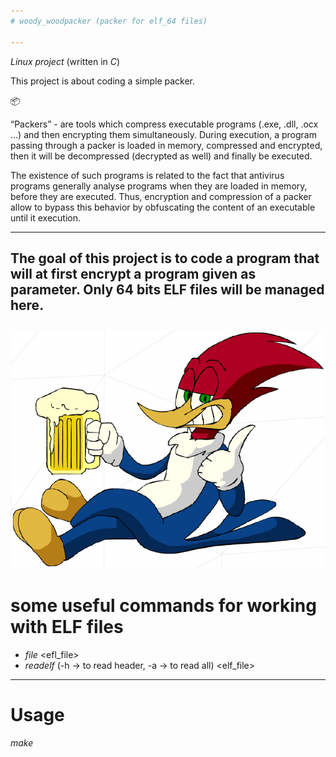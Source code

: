 ```yaml
---
# woody_woodpacker (packer for elf_64 files)

---
```

*Linux project*
(written in *C*)


This project is about coding a simple packer.

📦

“Packers” - are tools which compress executable programs (.exe, .dll,
.ocx ...) and then encrypting them simultaneously. 
During execution, a program passing through a packer is loaded in memory, compressed and encrypted, then it will be decompressed (decrypted as well) and finally be executed.

The existence of such programs is related to the fact that antivirus programs generally
analyse programs when they are loaded in memory, before they are executed. Thus,
encryption and compression of a packer allow to bypass this behavior by obfuscating the
content of an executable until it execution.

---
The goal of this project is to code a program that will at first encrypt a program given
as parameter. Only 64 bits ELF files will be managed here.
---

![Image woody](https://github.com/bchelste/elf64_packer/blob/main/subject/woody_image.png)
---
# some useful commands for working with ELF files
- *file* <efl_file>
- *readelf* (-h -> to read header, -a -> to read all) <elf_file>
---
# Usage
*make*  